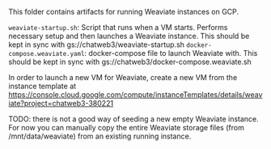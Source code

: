 This folder contains artifacts for running Weaviate instances on GCP.

`weaviate-startup.sh`: Script that runs when a VM starts. Performs necessary setup and then launches a Weaviate instance. This should be kept in sync with gs://chatweb3/weaviate-startup.sh
`docker-compose.weaviate.yaml`: docker-compose file to launch Weaviate with. This should be kept in sync with gs://chatweb3/docker-compose.weaviate.sh

In order to launch a new VM for Weaviate, create a new VM from the instance template at https://console.cloud.google.com/compute/instanceTemplates/details/weaviate?project=chatweb3-380221

TODO: there is not a good way of seeding a new empty Weaviate instance. For now you can manually copy the entire Weaviate storage files (from /mnt/data/weaviate) from an existing running instance.
